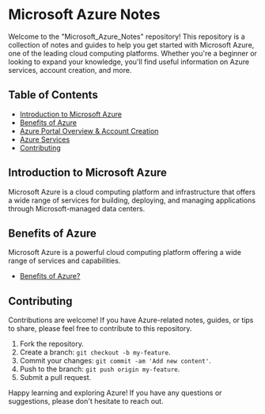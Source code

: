 # Microsoft Azure Notes

Welcome to the "Microsoft_Azure_Notes" repository! This repository is a collection of notes and guides to help you get started with Microsoft Azure, one of the leading cloud computing platforms. Whether you're a beginner or looking to expand your knowledge, you'll find useful information on Azure services, account creation, and more.

## Table of Contents

- [Introduction to Microsoft Azure](#introduction-to-microsoft-azure)
- [Benefits of Azure](#benefits-of-azure)
- [Azure Portal Overview & Account Creation](#azure-portal)
- [Azure Services](#azure-services)
- [Contributing](#contributing)

## Introduction to Microsoft Azure

Microsoft Azure is a cloud computing platform and infrastructure that offers a wide range of services for building, deploying, and managing applications through Microsoft-managed data centers.

## Benefits of Azure

Microsoft Azure is a powerful cloud computing platform offering a wide range of services and capabilities.
- [Benefits of Azure?](azure-benefits.md)

## Contributing

Contributions are welcome! If you have Azure-related notes, guides, or tips to share, please feel free to contribute to this repository.

1. Fork the repository.
2. Create a branch: `git checkout -b my-feature`.
3. Commit your changes: `git commit -am 'Add new content'`.
4. Push to the branch: `git push origin my-feature`.
5. Submit a pull request.

Happy learning and exploring Azure! If you have any questions or suggestions, please don't hesitate to reach out.
